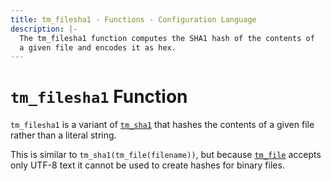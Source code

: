 ```yaml
---
title: tm_filesha1 - Functions - Configuration Language
description: |-
  The tm_filesha1 function computes the SHA1 hash of the contents of
  a given file and encodes it as hex.
---
```


# `tm_filesha1` Function

`tm_filesha1` is a variant of [`tm_sha1`](./tm_sha1.md)
that hashes the contents of a given file rather than a literal string.

This is similar to `tm_sha1(tm_file(filename))`, but
because [`tm_file`](./tm_file.md) accepts only UTF-8 text it cannot be used to
create hashes for binary files.
